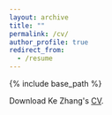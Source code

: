 ```yaml
---
layout: archive
title: ""
permalink: /cv/
author_profile: true
redirect_from:
  - /resume
---
```


{% include base_path %}

Download Ke Zhang's [CV](https://kezhangeco.github.io/files/KeZhang_CV2022.pdf).



